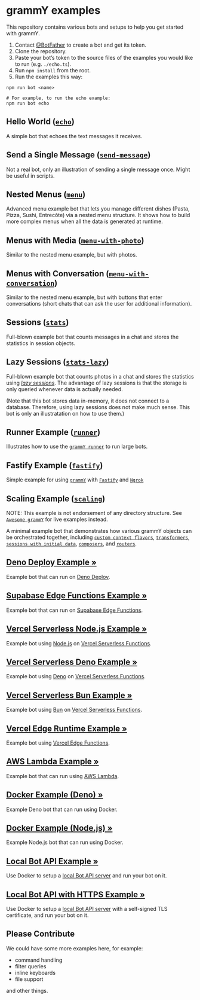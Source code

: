 # grammY examples

This repository contains various bots and setups to help you get started with
grammY.

1. Contact [@BotFather](https://t.me/BotFather) to create a bot and get its
   token.
2. Clone the repository.
3. Paste your bot’s token to the source files of the examples you would like to
   run (e.g. `./echo.ts`).
4. Run `npm install` from the root.
5. Run the examples this way:

```shell
npm run bot <name>

# For example, to run the echo example:
npm run bot echo
```

## Hello World ([`echo`](./echo.ts))

A simple bot that echoes the text messages it receives.

## Send a Single Message ([`send-message`](./send-message.ts))

Not a real bot, only an illustration of sending a single message once. Might be
useful in scripts.

## Nested Menus ([`menu`](./menu.ts))

Advanced menu example bot that lets you manage different dishes (Pasta, Pizza,
Sushi, Entrecôte) via a nested menu structure. It shows how to build more
complex menus when all the data is generated at runtime.

## Menus with Media ([`menu-with-photo`](./menu-with-photo.ts))

Similar to the nested menu example, but with photos.

## Menus with Conversation ([`menu-with-conversation`](./menu-with-conversation.ts))

Similar to the nested menu example, but with buttons that enter conversations
(short chats that can ask the user for additional information).

## Sessions ([`stats`](./stats.ts))

Full-blown example bot that counts messages in a chat and stores the statistics
in session objects.

## Lazy Sessions ([`stats-lazy`](./stats-lazy.ts))

Full-blown example bot that counts photos in a chat and stores the statistics
using _[lazy sessions](https://grammy.dev/plugins/session.html#lazy-sessions)_.
The advantage of lazy sessions is that the storage is only queried whenever data
is actually needed.

(Note that this bot stores data in-memory, it does not connect to a database.
Therefore, using lazy sessions does not make much sense. This bot is only an
illustratation on how to use them.)

## Runner Example ([`runner`](./runner.ts))

Illustrates how to use the [`grammY runner`](https://github.com/grammyjs/runner)
to run large bots.

## Fastify Example ([`fastify`](./fastify.ts))

Simple example for using [`grammY`](https://github.com/grammyjs/grammy) with
[`Fastify`](https://github.com/fastify/fastify) and
[`Ngrok`](https://ngrok.com/)

## Scaling Example ([`scaling`](./scaling/index.ts))

NOTE: This example is not endorsement of any directory structure. See
[`Awesome grammY`](https://github.com/grammyjs/awesome-grammY) for live examples
instead.

A minimal example bot that demonstrates how various grammY objects can be
orchestrated together, including
[`custom context flavors`](https://grammy.dev/guide/context.html#context-flavours),
[`transformers`](https://grammy.dev/advanced/transformers.html#bot-api-transformers),
[`sessions with initial data`](https://grammy.dev/plugins/session.html#how-to-use-sessions),
[`composers`](https://grammy.dev/advanced/middleware.html#middleware-in-grammy),
and
[`routers`](https://grammy.dev/plugins/router.html#combining-routers-with-sessions).

## [Deno Deploy Example »](./setups/deno-deploy)

Example bot that can run on [Deno Deploy](https://deno.com/deploy/).

## [Supabase Edge Functions Example »](./setups/supabase-edge-functions)

Example bot that can run on
[Supabase Edge Functions](https://supabase.com/edge-functions).

## [Vercel Serverless Node.js Example »](./setups/vercel-serverless-node)

Example bot using [Node.js](https://nodejs.org) on
[Vercel Serverless Functions](https://vercel.com/docs/functions/serverless-functions).

## [Vercel Serverless Deno Example »](./setups/vercel-serverless-deno)

Example bot using [Deno](https://deno.com) on
[Vercel Serverless Functions](https://vercel.com/docs/functions/serverless-functions).

## [Vercel Serverless Bun Example »](./setups/vercel-serverless-bun)

Example bot using [Bun](https://bun.sh) on
[Vercel Serverless Functions](https://vercel.com/docs/functions/serverless-functions).

## [Vercel Edge Runtime Example »](./setups/vercel-edge-runtime)

Example bot using
[Vercel Edge Functions](https://vercel.com/docs/functions/edge-functions).

## [AWS Lambda Example »](./setups/aws-lambda)

Example bot that can run using [AWS Lambda](https://aws.amazon.com/lambda/).

## [Docker Example (Deno) »](./setups/docker-deno)

Example Deno bot that can run using Docker.

## [Docker Example (Node.js) »](./setups/docker-node)

Example Node.js bot that can run using Docker.

## [Local Bot API Example »](./local-bot-api)

Use Docker to setup a
[local Bot API server](https://core.telegram.org/bots/api#using-a-local-bot-api-server)
and run your bot on it.

## [Local Bot API with HTTPS Example »](./local-bot-api-https)

Use Docker to setup a
[local Bot API server](https://core.telegram.org/bots/api#using-a-local-bot-api-server)
with a self-signed TLS certificate, and run your bot on it.

## Please Contribute

We could have some more examples here, for example:

- command handling
- filter queries
- inline keyboards
- file support

and other things.
